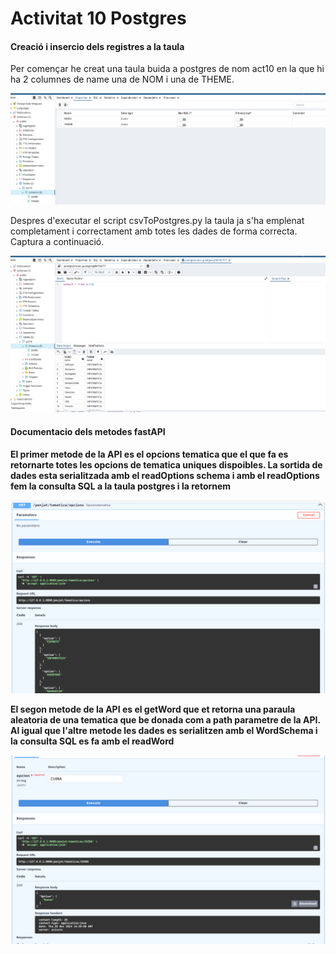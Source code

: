 <h1>Activitat 10 Postgres</h1>
<h4>Creació i insercio dels registres a la taula</h4>
<p>Per començar he creat una taula buida a postgres de nom act10 en la que hi ha 2 columnes de name una de NOM i una de THEME.</p>
<img src="captures/taulabuida.png">
<p>Despres d'executar el script csvToPostgres.py la taula ja s'ha emplenat completament i correctament amb totes les dades de forma correcta. Captura a continuació.</p>
<img src="captures/taulaplena.png">

<h4>Documentacio dels metodes fastAPI<h4>
<p>El primer metode de la API es el opcions tematica que el que fa es retornarte totes les opcions de tematica uniques dispoibles. La sortida de dades esta serialitzada amb el readOptions schema i amb el readOptions fem la consulta SQL a la taula postgres i la retornem</p>
<img src="captures/opcions.png">
<p>El segon metode de la API es el getWord que et retorna una paraula aleatoria de una tematica que be donada com a path parametre de la API. Al igual que l'altre metode les dades es serialitzen amb el WordSchema i la consulta SQL es fa amb el readWord</p>
<img src="captures/word.png">
